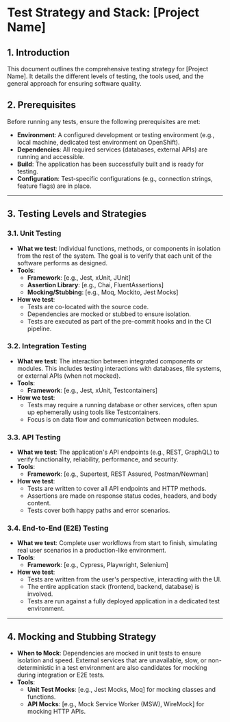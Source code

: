 # Test Strategy and Stack: [Project Name]

## 1. Introduction

This document outlines the comprehensive testing strategy for [Project Name]. It details the different levels of testing, the tools used, and the general approach for ensuring software quality.

## 2. Prerequisites

Before running any tests, ensure the following prerequisites are met:

*   **Environment**: A configured development or testing environment (e.g., local machine, dedicated test environment on OpenShift).
*   **Dependencies**: All required services (databases, external APIs) are running and accessible.
*   **Build**: The application has been successfully built and is ready for testing.
*   **Configuration**: Test-specific configurations (e.g., connection strings, feature flags) are in place.

---

## 3. Testing Levels and Strategies

### 3.1. Unit Testing

*   **What we test**: Individual functions, methods, or components in isolation from the rest of the system. The goal is to verify that each unit of the software performs as designed.
*   **Tools**:
    *   **Framework**: [e.g., Jest, xUnit, JUnit]
    *   **Assertion Library**: [e.g., Chai, FluentAssertions]
    *   **Mocking/Stubbing**: [e.g., Moq, Mockito, Jest Mocks]
*   **How we test**:
    *   Tests are co-located with the source code.
    *   Dependencies are mocked or stubbed to ensure isolation.
    *   Tests are executed as part of the pre-commit hooks and in the CI pipeline.

### 3.2. Integration Testing

*   **What we test**: The interaction between integrated components or modules. This includes testing interactions with databases, file systems, or external APIs (when not mocked).
*   **Tools**:
    *   **Framework**: [e.g., Jest, xUnit, Testcontainers]
*   **How we test**:
    *   Tests may require a running database or other services, often spun up ephemerally using tools like Testcontainers.
    *   Focus is on data flow and communication between modules.

### 3.3. API Testing

*   **What we test**: The application's API endpoints (e.g., REST, GraphQL) to verify functionality, reliability, performance, and security.
*   **Tools**:
    *   **Framework**: [e.g., Supertest, REST Assured, Postman/Newman]
*   **How we test**:
    *   Tests are written to cover all API endpoints and HTTP methods.
    *   Assertions are made on response status codes, headers, and body content.
    *   Tests cover both happy paths and error scenarios.

### 3.4. End-to-End (E2E) Testing

*   **What we test**: Complete user workflows from start to finish, simulating real user scenarios in a production-like environment.
*   **Tools**:
    *   **Framework**: [e.g., Cypress, Playwright, Selenium]
*   **How we test**:
    *   Tests are written from the user's perspective, interacting with the UI.
    *   The entire application stack (frontend, backend, database) is involved.
    *   Tests are run against a fully deployed application in a dedicated test environment.

---

## 4. Mocking and Stubbing Strategy

*   **When to Mock**: Dependencies are mocked in unit tests to ensure isolation and speed. External services that are unavailable, slow, or non-deterministic in a test environment are also candidates for mocking during integration or E2E tests.
*   **Tools**:
    *   **Unit Test Mocks**: [e.g., Jest Mocks, Moq] for mocking classes and functions.
    *   **API Mocks**: [e.g., Mock Service Worker (MSW), WireMock] for mocking HTTP APIs.